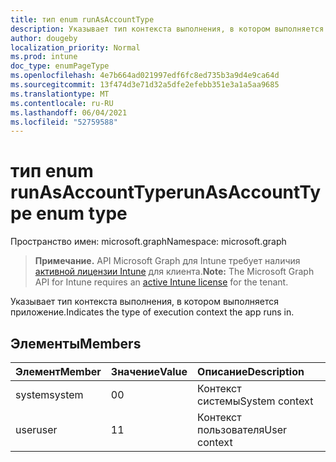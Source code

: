 ```yaml
---
title: тип enum runAsAccountType
description: Указывает тип контекста выполнения, в котором выполняется приложение.
author: dougeby
localization_priority: Normal
ms.prod: intune
doc_type: enumPageType
ms.openlocfilehash: 4e7b664ad021997edf6fc8ed735b3a9d4e9ca64d
ms.sourcegitcommit: 13f474d3e71d32a5dfe2efebb351e3a1a5aa9685
ms.translationtype: MT
ms.contentlocale: ru-RU
ms.lasthandoff: 06/04/2021
ms.locfileid: "52759588"
---
```

# <a name="runasaccounttype-enum-type"></a><span data-ttu-id="c4ce4-103">тип enum runAsAccountType</span><span class="sxs-lookup"><span data-stu-id="c4ce4-103">runAsAccountType enum type</span></span>

<span data-ttu-id="c4ce4-104">Пространство имен: microsoft.graph</span><span class="sxs-lookup"><span data-stu-id="c4ce4-104">Namespace: microsoft.graph</span></span>

> <span data-ttu-id="c4ce4-105">**Примечание.** API Microsoft Graph для Intune требует наличия [активной лицензии Intune](https://go.microsoft.com/fwlink/?linkid=839381) для клиента.</span><span class="sxs-lookup"><span data-stu-id="c4ce4-105">**Note:** The Microsoft Graph API for Intune requires an [active Intune license](https://go.microsoft.com/fwlink/?linkid=839381) for the tenant.</span></span>

<span data-ttu-id="c4ce4-106">Указывает тип контекста выполнения, в котором выполняется приложение.</span><span class="sxs-lookup"><span data-stu-id="c4ce4-106">Indicates the type of execution context the app runs in.</span></span>

## <a name="members"></a><span data-ttu-id="c4ce4-107">Элементы</span><span class="sxs-lookup"><span data-stu-id="c4ce4-107">Members</span></span>
|<span data-ttu-id="c4ce4-108">Элемент</span><span class="sxs-lookup"><span data-stu-id="c4ce4-108">Member</span></span>|<span data-ttu-id="c4ce4-109">Значение</span><span class="sxs-lookup"><span data-stu-id="c4ce4-109">Value</span></span>|<span data-ttu-id="c4ce4-110">Описание</span><span class="sxs-lookup"><span data-stu-id="c4ce4-110">Description</span></span>|
|:---|:---|:---|
|<span data-ttu-id="c4ce4-111">system</span><span class="sxs-lookup"><span data-stu-id="c4ce4-111">system</span></span>|<span data-ttu-id="c4ce4-112">0</span><span class="sxs-lookup"><span data-stu-id="c4ce4-112">0</span></span>|<span data-ttu-id="c4ce4-113">Контекст системы</span><span class="sxs-lookup"><span data-stu-id="c4ce4-113">System context</span></span>|
|<span data-ttu-id="c4ce4-114">user</span><span class="sxs-lookup"><span data-stu-id="c4ce4-114">user</span></span>|<span data-ttu-id="c4ce4-115">1</span><span class="sxs-lookup"><span data-stu-id="c4ce4-115">1</span></span>|<span data-ttu-id="c4ce4-116">Контекст пользователя</span><span class="sxs-lookup"><span data-stu-id="c4ce4-116">User context</span></span>|




